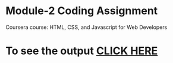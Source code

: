 # Module-2 Coding Assignment

Coursera course: HTML, CSS, and Javascript for Web Developers

# To see the output [CLICK HERE](https://syedhassanahm3d.github.io/Coursera-test/module2-solution/Index.html)
